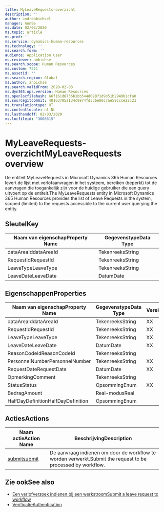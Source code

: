 ```yaml
---
title: MyLeaveRequests-overzicht
description: ''
author: andreabichsel
manager: AnnBe
ms.date: 02/03/2020
ms.topic: article
ms.prod: ''
ms.service: dynamics-human-resources
ms.technology: ''
ms.search.form: ''
audience: Application User
ms.reviewer: anbichse
ms.search.scope: Human Resources
ms.custom: 7521
ms.assetid: ''
ms.search.region: Global
ms.author: anbichse
ms.search.validFrom: 2020-02-03
ms.dyn365.ops.version: Human Resources
ms.openlocfilehash: 66f161d6736b1bb544d02871d9d51b2949b1cfa0
ms.sourcegitcommit: 40163705a134c9874fd33be80c7ae59ccce22c21
ms.translationtype: HT
ms.contentlocale: nl-NL
ms.lasthandoff: 02/03/2020
ms.locfileid: "3008615"
---
```

# <a name="myleaverequests-overview"></a><span data-ttu-id="0e200-102">MyLeaveRequests-overzicht</span><span class="sxs-lookup"><span data-stu-id="0e200-102">MyLeaveRequests overview</span></span>

<span data-ttu-id="0e200-103">De entiteit MyLeaveRequests in Microsoft Dynamics 365 Human Resources levert de lijst met verlofaanvragen in het systeem, bereiken (beperkt) tot de aanvragen die toegankelijk zijn voor de huidige gebruiker die een query uitvoert op de entiteit.</span><span class="sxs-lookup"><span data-stu-id="0e200-103">The MyLeaveRequests entity in Microsoft Dynamics 365 Human Resources provides the list of Leave Requests in the system, scoped (limited) to the requests accessible to the current user querying the entity.</span></span>

## <a name="key"></a><span data-ttu-id="0e200-104">Sleutel</span><span class="sxs-lookup"><span data-stu-id="0e200-104">Key</span></span>

  | <span data-ttu-id="0e200-105">Naam van eigenschap</span><span class="sxs-lookup"><span data-stu-id="0e200-105">Property Name</span></span> | <span data-ttu-id="0e200-106">Gegevenstype</span><span class="sxs-lookup"><span data-stu-id="0e200-106">Data Type</span></span> |
  |---------------|-----------|
  | <span data-ttu-id="0e200-107">dataAreaId</span><span class="sxs-lookup"><span data-stu-id="0e200-107">dataAreaId</span></span>    | <span data-ttu-id="0e200-108">Tekenreeks</span><span class="sxs-lookup"><span data-stu-id="0e200-108">String</span></span>    |
  | <span data-ttu-id="0e200-109">RequestId</span><span class="sxs-lookup"><span data-stu-id="0e200-109">RequestId</span></span>     | <span data-ttu-id="0e200-110">Tekenreeks</span><span class="sxs-lookup"><span data-stu-id="0e200-110">String</span></span>    |
  | <span data-ttu-id="0e200-111">LeaveType</span><span class="sxs-lookup"><span data-stu-id="0e200-111">LeaveType</span></span>     | <span data-ttu-id="0e200-112">Tekenreeks</span><span class="sxs-lookup"><span data-stu-id="0e200-112">String</span></span>    |
  | <span data-ttu-id="0e200-113">LeaveDate</span><span class="sxs-lookup"><span data-stu-id="0e200-113">LeaveDate</span></span>     | <span data-ttu-id="0e200-114">Datum</span><span class="sxs-lookup"><span data-stu-id="0e200-114">Date</span></span>      |
  
## <a name="properties"></a><span data-ttu-id="0e200-115">Eigenschappen</span><span class="sxs-lookup"><span data-stu-id="0e200-115">Properties</span></span>

  | <span data-ttu-id="0e200-116">Naam van eigenschap</span><span class="sxs-lookup"><span data-stu-id="0e200-116">Property Name</span></span>     | <span data-ttu-id="0e200-117">Gegevenstype</span><span class="sxs-lookup"><span data-stu-id="0e200-117">Data Type</span></span> | <span data-ttu-id="0e200-118">Vereist</span><span class="sxs-lookup"><span data-stu-id="0e200-118">Required</span></span> |
  |-------------------|-----------|----------|
  | <span data-ttu-id="0e200-119">dataAreaId</span><span class="sxs-lookup"><span data-stu-id="0e200-119">dataAreaId</span></span>        | <span data-ttu-id="0e200-120">Tekenreeks</span><span class="sxs-lookup"><span data-stu-id="0e200-120">String</span></span>    | <span data-ttu-id="0e200-121">X</span><span class="sxs-lookup"><span data-stu-id="0e200-121">X</span></span>        |
  | <span data-ttu-id="0e200-122">RequestId</span><span class="sxs-lookup"><span data-stu-id="0e200-122">RequestId</span></span>         | <span data-ttu-id="0e200-123">Tekenreeks</span><span class="sxs-lookup"><span data-stu-id="0e200-123">String</span></span>    | <span data-ttu-id="0e200-124">X</span><span class="sxs-lookup"><span data-stu-id="0e200-124">X</span></span>        |
  | <span data-ttu-id="0e200-125">LeaveType</span><span class="sxs-lookup"><span data-stu-id="0e200-125">LeaveType</span></span>         | <span data-ttu-id="0e200-126">Tekenreeks</span><span class="sxs-lookup"><span data-stu-id="0e200-126">String</span></span>    | <span data-ttu-id="0e200-127">X</span><span class="sxs-lookup"><span data-stu-id="0e200-127">X</span></span>        |
  | <span data-ttu-id="0e200-128">LeaveDate</span><span class="sxs-lookup"><span data-stu-id="0e200-128">LeaveDate</span></span>         | <span data-ttu-id="0e200-129">Datum</span><span class="sxs-lookup"><span data-stu-id="0e200-129">Date</span></span>      | <span data-ttu-id="0e200-130">X</span><span class="sxs-lookup"><span data-stu-id="0e200-130">X</span></span>        |
  | <span data-ttu-id="0e200-131">ReasonCodeId</span><span class="sxs-lookup"><span data-stu-id="0e200-131">ReasonCodeId</span></span>      | <span data-ttu-id="0e200-132">Tekenreeks</span><span class="sxs-lookup"><span data-stu-id="0e200-132">String</span></span>    |          |
  | <span data-ttu-id="0e200-133">PersonnelNumber</span><span class="sxs-lookup"><span data-stu-id="0e200-133">PersonnelNumber</span></span>   | <span data-ttu-id="0e200-134">Tekenreeks</span><span class="sxs-lookup"><span data-stu-id="0e200-134">String</span></span>    | <span data-ttu-id="0e200-135">X</span><span class="sxs-lookup"><span data-stu-id="0e200-135">X</span></span>        |
  | <span data-ttu-id="0e200-136">RequestDate</span><span class="sxs-lookup"><span data-stu-id="0e200-136">RequestDate</span></span>       | <span data-ttu-id="0e200-137">Datum</span><span class="sxs-lookup"><span data-stu-id="0e200-137">Date</span></span>      | <span data-ttu-id="0e200-138">X</span><span class="sxs-lookup"><span data-stu-id="0e200-138">X</span></span>        |
  | <span data-ttu-id="0e200-139">Opmerking</span><span class="sxs-lookup"><span data-stu-id="0e200-139">Comment</span></span>           | <span data-ttu-id="0e200-140">Tekenreeks</span><span class="sxs-lookup"><span data-stu-id="0e200-140">String</span></span>    |          |
  | <span data-ttu-id="0e200-141">Status</span><span class="sxs-lookup"><span data-stu-id="0e200-141">Status</span></span>            | <span data-ttu-id="0e200-142">Opsomming</span><span class="sxs-lookup"><span data-stu-id="0e200-142">Enum</span></span>      | <span data-ttu-id="0e200-143">X</span><span class="sxs-lookup"><span data-stu-id="0e200-143">X</span></span>        |
  | <span data-ttu-id="0e200-144">Bedrag</span><span class="sxs-lookup"><span data-stu-id="0e200-144">Amount</span></span>            | <span data-ttu-id="0e200-145">Real-modus</span><span class="sxs-lookup"><span data-stu-id="0e200-145">Real</span></span>      |          |
  | <span data-ttu-id="0e200-146">HalfDayDefinition</span><span class="sxs-lookup"><span data-stu-id="0e200-146">HalfDayDefinition</span></span> | <span data-ttu-id="0e200-147">Opsomming</span><span class="sxs-lookup"><span data-stu-id="0e200-147">Enum</span></span>      |          |

## <a name="actions"></a><span data-ttu-id="0e200-148">Acties</span><span class="sxs-lookup"><span data-stu-id="0e200-148">Actions</span></span>

 | <span data-ttu-id="0e200-149">Naam actie</span><span class="sxs-lookup"><span data-stu-id="0e200-149">Action Name</span></span>                               | <span data-ttu-id="0e200-150">Beschrijving</span><span class="sxs-lookup"><span data-stu-id="0e200-150">Description</span></span>                                     |
 |-------------------------------------------|-------------------------------------------------|
 | [<span data-ttu-id="0e200-151">submit</span><span class="sxs-lookup"><span data-stu-id="0e200-151">submit</span></span>](hr-developer-api-myleaverequests-submit.md)   | <span data-ttu-id="0e200-152">De aanvraag indienen om door de workflow te worden verwerkt.</span><span class="sxs-lookup"><span data-stu-id="0e200-152">Submit the request to be processed by workflow.</span></span> |

## <a name="see-also"></a><span data-ttu-id="0e200-153">Zie ook</span><span class="sxs-lookup"><span data-stu-id="0e200-153">See also</span></span>

- [<span data-ttu-id="0e200-154">Een verlofverzoek indienen bij een werkstroom</span><span class="sxs-lookup"><span data-stu-id="0e200-154">Submit a leave request to workflow</span></span>](hr-developer-api-myleaverequests-submit.md)
- [<span data-ttu-id="0e200-155">Verificatie</span><span class="sxs-lookup"><span data-stu-id="0e200-155">Authentication</span></span>](hr-developer-api-authentication.md)